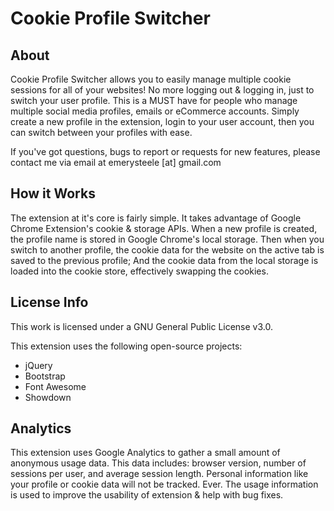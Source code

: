 # Cookie Profile Switcher

## About
Cookie Profile Switcher allows you to easily manage multiple cookie sessions for all of your websites! No more logging out & logging in, just to switch your user profile. This is a MUST have for people who manage multiple social media profiles, emails or eCommerce accounts. Simply create a new profile in the extension, login to your user account, then you can switch between your profiles with ease.

If you've got questions, bugs to report or requests for new features, please contact me via email at emerysteele [at] gmail.com


## How it Works
The extension at it's core is fairly simple. It takes advantage of Google Chrome Extension's cookie & storage APIs. When a new profile is created, the profile name is stored in Google Chrome's local storage. Then when you switch to another profile, the cookie data for the website on the active tab is saved to the previous profile; And the cookie data from the local storage is loaded into the cookie store, effectively swapping the cookies.


## License Info
This work is licensed under a GNU General Public License v3.0.

This extension uses the following open-source projects:

* jQuery
* Bootstrap
* Font Awesome
* Showdown

## Analytics
This extension uses Google Analytics to gather a small amount of anonymous usage data. This data includes: browser version, number of sessions per user, and average session length. Personal information like your profile or cookie data will not be tracked. Ever. The usage information is used to improve the usability of extension & help with bug fixes.

